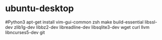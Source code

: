 # ubuntu-desktop

#Python3
apt-get install vim-gui-common zsh make build-essential libssl-dev zlib1g-dev libbz2-dev libreadline-dev libsqlite3-dev wget curl llvm libncurses5-dev git
